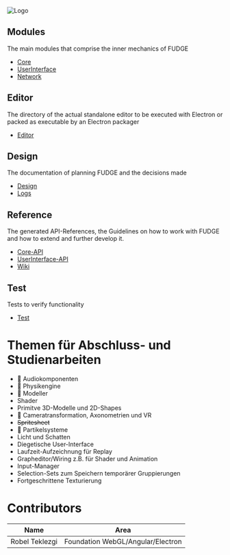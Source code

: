 ![Logo](https://jirkadelloro.github.io/FUDGE/Miscellaneous/Logo/FudgeLogoText.png)

## Modules
The main modules that comprise the inner mechanics of FUDGE
- [Core](Core)
- [UserInterface](UserInterface)
- [Network](Network)
 
## Editor
The directory of the actual standalone editor to be executed with Electron or packed as executable by an Electron packager
- [Editor](Editor)

## Design
The documentation of planning FUDGE and the decisions made
- [Design](Documentation/Design)
- [Logs](Documentation/Logs)

## Reference
The generated API-References, the Guidelines on how to work with FUDGE and how to extend and further develop it.
- [Core-API](https://JirkaDellOro.github.io/FUDGE/Documentation/Reference/Core)
- [UserInterface-API](https:///JirkaDellOro.github.io/FUDGE/Documentation/Reference/UserInterface)
- [Wiki](https://github.com/JirkaDellOro/FUDGE/wiki)  

## Test
Tests to verify functionality
- [Test](Test)


# Themen für Abschluss- und Studienarbeiten
- :pencil: Audiokomponenten 
- :pencil: Physikengine 
- :pencil: Modeller
- Shader
- Primitve 3D-Modelle und 2D-Shapes 
- :pencil: Cameratransformation, Axonometrien und VR
- ~~Spritesheet~~
- :pencil: Partikelsysteme
- Licht und Schatten
- Diegetische User-Interface
- Laufzeit-Aufzeichnung für Replay
- Grapheditor/Wiring z.B. für Shader und Animation
- Input-Manager
- Selection-Sets zum Speichern temporärer Gruppierungen
- Fortgeschrittene Texturierung


# Contributors  

|Name|Area|
|---|---|
|Robel Teklezgi|Foundation WebGL/Angular/Electron|
